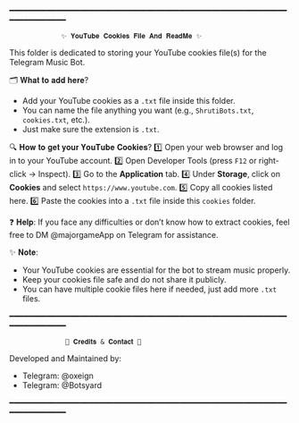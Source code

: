 ━━━━━━━━━━━━━━━━━━━━━━━━━━━━━━━━━━━━━━━━━━━━━━━━━━━━━━━━━━━━━━━━━━━━━━━

                 ✨ 𝐘𝐨𝐮𝐓𝐮𝐛𝐞 𝐂𝐨𝐨𝐤𝐢𝐞𝐬 𝐅𝐢𝐥𝐞 𝐀𝐧𝐝 𝐑𝐞𝐚𝐝𝐌𝐞 ✨

This folder is dedicated to storing your YouTube cookies file(s) for the Telegram Music Bot.

🗂️ 𝐖𝐡𝐚𝐭 𝐭𝐨 𝐚𝐝𝐝 𝐡𝐞𝐫𝐞?
- Add your YouTube cookies as a `.txt` file inside this folder.
- You can name the file anything you want (e.g., `ShrutiBots.txt`, `cookies.txt`, etc.).
- Just make sure the extension is `.txt`.

🔍 𝐇𝐨𝐰 𝐭𝐨 𝐠𝐞𝐭 𝐲𝐨𝐮𝐫 𝐘𝐨𝐮𝐓𝐮𝐛𝐞 𝐂𝐨𝐨𝐤𝐢𝐞𝐬?
1️⃣ Open your web browser and log in to your YouTube account.
2️⃣ Open Developer Tools (press `F12` or right-click → Inspect).
3️⃣ Go to the **Application** tab.
4️⃣ Under **Storage**, click on **Cookies** and select `https://www.youtube.com`.
5️⃣ Copy all cookies listed here.
6️⃣ Paste the cookies into a `.txt` file inside this `cookies` folder.

❓ 𝐇𝐞𝐥𝐩:
If you face any difficulties or don’t know how to extract cookies, feel free to DM @majorgameApp on Telegram for assistance.

✨ 𝐍𝐨𝐭𝐞:
- Your YouTube cookies are essential for the bot to stream music properly.
- Keep your cookies file safe and do not share it publicly.
- You can have multiple cookie files here if needed, just add more `.txt` files.

━━━━━━━━━━━━━━━━━━━━━━━━━━━━━━━━━━━━━━━━━━━━━━━━━━━━━━━━━━━━━━━━━━━━━━━

                  🔐 𝐂𝐫𝐞𝐝𝐢𝐭𝐬 & 𝐂𝐨𝐧𝐭𝐚𝐜𝐭 🔐

Developed and Maintained by:
- Telegram: @oxeign
- Telegram: @Botsyard

━━━━━━━━━━━━━━━━━━━━━━━━━━━━━━━━━━━━━━━━━━━━━━━━━━━━━━━━━━━━━━━━━━━━━━━
